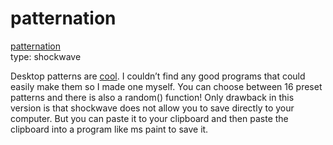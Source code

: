 <!--
  id: 17
  date: 2007-01-07T12:42:03
  modified: 2016-04-17T19:16:43
  slug: patternation
  type: post
  excerpt: <p>patternation type: shockwave Desktop patterns are cool. I couldn&#8217;t find any good programs that could easily make them so I made one myself. You can choose between 16 preset patterns and there is also a random() function! Only drawback in this version is that shockwave does not allow you to save directly to your computer. [&hellip;]</p>
  categories: uncategorized
  tags: 
  inCv: 
  inPortfolio: 
  dateFrom: 
  dateTo: 
-->

# patternation

<p><a title="a pattern creator" href="javascript:Sjeiti.showIFrame('coderef.php?id=592',800,600,'patternation')">patternation</a><br />
type: shockwave</p>
<p>
Desktop patterns are <a target="_blank" href="http://www.k10k.net/frames.aspx?section=patterns">cool</a>. I couldn&#8217;t find any good programs that could easily make them so I made one myself. You can choose between 16 preset patterns and there is also a random() function! Only drawback in this version is that shockwave does not allow you to save directly to your computer. But you can paste it to your clipboard and then paste the clipboard into a program like ms paint to save it. </p>